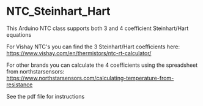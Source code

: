 # NTC_Steinhart_Hart
This Arduino NTC class supports both 3 and 4 coefficient Steinhart/Hart equations  
  
For Vishay NTC's you can find the 3 Steinhart/Hart coefficients here:  
https://www.vishay.com/en/thermistors/ntc-rt-calculator/
  
For other brands you can calculate the 4 coefficients using the spreadsheet from northstarsensors:  
https://www.northstarsensors.com/calculating-temperature-from-resistance
  
See the pdf file for instructions
